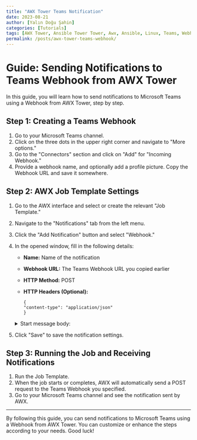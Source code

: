 ```yaml
---
title: "AWX Tower Teams Notification"
date: 2023-08-21
author: [Yalın Doğu Şahin]
categories: [Tutorials]
tags: [AWX Tower, Ansible Tower Tower, Awx, Ansible, Linux, Teams, Webhook, Notification]
permalink: /posts/awx-tower-teams-webhook/
---
```



# Guide: Sending Notifications to Teams Webhook from AWX Tower

In this guide, you will learn how to send notifications to Microsoft Teams using a Webhook from AWX Tower, step by step.

## Step 1: Creating a Teams Webhook

1. Go to your Microsoft Teams channel.
2. Click on the three dots in the upper right corner and navigate to "More options."
3. Go to the "Connectors" section and click on "Add" for "Incoming Webhook."
4. Provide a webhook name, and optionally add a profile picture. Copy the Webhook URL and save it somewhere.

## Step 2: AWX Job Template Settings

1. Go to the AWX interface and select or create the relevant "Job Template."
2. Navigate to the "Notifications" tab from the left menu.
3. Click the "Add Notification" button and select "Webhook."
4. In the opened window, fill in the following details:
   - **Name:** Name of the notification
   - **Webhook URL:** The Teams Webhook URL you copied earlier
   - **HTTP Method:** POST
   - **HTTP Headers (Optional):**
     
     ```
     {
     "content-type": "application/json"
     }
     ```
    
    <details>
    <summary> Start message body: </summary>

             ```
             {   
             "@type": "MessageCard",
             "@context": "http://schema.org/extensions",
             "summary": "Job launched: {{ job.name }}",
             "title": "Job launched: {{ job.name }}",
             "themeColor": "FFFFFF",
             "sections": [
                 {
                     "activityTitle": "Details:",
                     "activityImage": "https://georgekosmidis.azureedge.net/azure-architecture-icons/general/10010-icon-service-Quickstart-Center-2048x2048.png",
                     "facts": [
                         {
                             "name": "Start date",
                             "value": "{{ job.started }}"
                         },
                         {
                             "name": "Inventory",
                             "value": "{{ job.summary_fields.inventory.name }}"
                         },
                         {
                             "name": "Created by",
                             "value": "{{ job.summary_fields.created_by.first_name }} {{ job.summary_fields.created_by.last_name }}"
                         }
                     ]
                 }
             ],
             "potentialAction": [
                 {
                     "@context": "http://schema.org",
                     "@type": "ViewAction",
                     "name": "View on Ansible",
                     "target": [
                         "{{ url }}"
                     ]
                 }
             ]
             }
             ```

    </details>
   

    


5. Click "Save" to save the notification settings.

## Step 3: Running the Job and Receiving Notifications

1. Run the Job Template.
2. When the job starts or completes, AWX will automatically send a POST request to the Teams Webhook you specified.
3. Go to your Microsoft Teams channel and see the notification sent by AWX.

---

By following this guide, you can send notifications to Microsoft Teams using a Webhook from AWX Tower. You can customize or enhance the steps according to your needs. Good luck!
